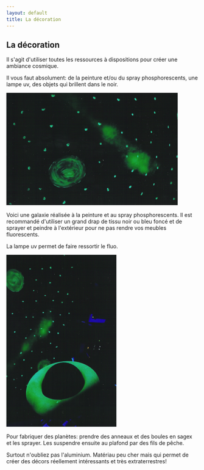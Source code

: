 ```yaml
---
layout: default
title: La décoration
---
```


## La décoration

Il s'agit d'utiliser toutes les ressources à dispositions pour créer une ambiance cosmique.

Il vous faut absolument: de la peinture et/ou du spray phosphorescents, une lampe uv, des objets qui brillent dans le noir.

![planetes](/assets/images/pages/planetes2.png)

Voici une galaxie réalisée à la peinture et au spray phosphorescents. Il est recommandé d'utiliser un grand drap de tissu noir ou bleu foncé et de sprayer et peindre à l'extérieur pour ne pas rendre vos meubles fluorescents.

La lampe uv permet de faire ressortir le fluo.

![planetes](/assets/images/pages/planetes.png)

Pour fabriquer des planètes: prendre des anneaux et des boules en sagex et les sprayer. Les suspendre ensuite au plafond par des fils de pêche.

Surtout n'oubliez pas l'aluminium. Matériau peu cher mais qui permet de créer des décors réellement intéressants et très extraterrestres!
